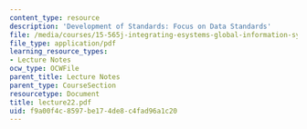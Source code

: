 ```yaml
---
content_type: resource
description: 'Development of Standards: Focus on Data Standards'
file: /media/courses/15-565j-integrating-esystems-global-information-systems-spring-2002/f9a00f4c8597be174de8c4fad96a1c20_lecture22.pdf
file_type: application/pdf
learning_resource_types:
- Lecture Notes
ocw_type: OCWFile
parent_title: Lecture Notes
parent_type: CourseSection
resourcetype: Document
title: lecture22.pdf
uid: f9a00f4c-8597-be17-4de8-c4fad96a1c20
---
```

